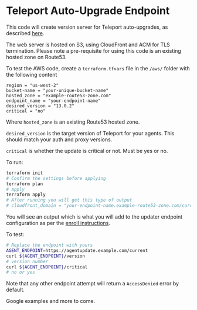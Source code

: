 # Teleport Auto-Upgrade Endpoint

This code will create version server for Teleport auto-upgrades, as described [here](https://goteleport.com/docs/management/operations/self-hosted-automatic-agent-updates/?scope=enterprise).

The web server is hosted on S3, using CloudFront and ACM for TLS termination. Please note a pre-requisite for using this code is an existing hosted zone on Route53.

To test the AWS code, create a `terraform.tfvars` file in the `/aws/` folder with the following content
```
region = "us-west-2"
bucket-name = "your-unique-bucket-name"
hosted_zone = "example-route53-zone.com"
endpoint_name = "your-endpoint-name"
desired_version = "13.0.2"
critical = "no"
```
Where `hosted_zone` is an existing Route53 hosted zone.

`desired_version` is the target version of Teleport for your agents. This should match your auth and proxy versions.

`critical` is whether the update is critical or not. Must be yes or no. 

To run:

```bash
terraform init
# Confirm the settings before applying
terraform plan
# apply
terraform apply
# After running you will get this type of output
# cloudfront_domain = "your-endpoint-name.example-route53-zone.com/current"
```

You will see an output which is what you will add to the updater endpoint configuration as per the [enroll instructions](https://goteleport.com/docs/management/operations/enroll-agent-into-automatic-updates/).

To test:

```bash
# Replace the endpoint with yours
AGENT_ENDPOINT=https://agentupdate.example.com/current
curl ${AGENT_ENDPOINT}/version
# version number
curl ${AGENT_ENDPOINT}/critical
# no or yes
```

Note that any other endpoint attempt will return a `AccessDenied` error by default.

Google examples and more to come.
